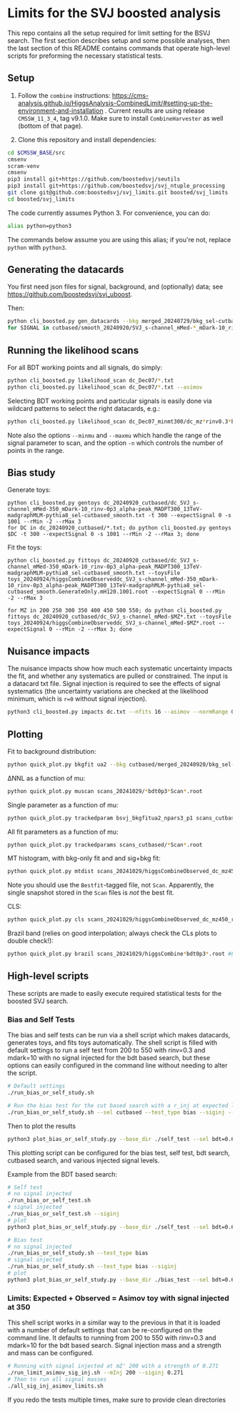 # Limits for the SVJ boosted analysis

This repo contains all the setup required for limit setting for the BSVJ search. The first section describes setup and some possible analyses,
then the last section of this README contains commands that operate high-level scripts for preforming the necessary statistical tests.

## Setup 

1. Follow the `combine` instructions: https://cms-analysis.github.io/HiggsAnalysis-CombinedLimit/#setting-up-the-environment-and-installation .
Current results are using release `CMSSW_11_3_4`, tag v9.1.0.
Make sure to install `CombineHarvester` as well (bottom of that page).

2. Clone this repository and install dependencies:

```bash
cd $CMSSW_BASE/src
cmsenv
scram-venv
cmsenv
pip3 install git+https://github.com/boostedsvj/seutils
pip3 install git+https://github.com/boostedsvj/svj_ntuple_processing
git clone git@github.com:boostedsvj/svj_limits.git boosted/svj_limits
cd boosted/svj_limits
```

The code currently assumes Python 3.
For convenience, you can do:

```bash
alias python=python3
```

The commands below assume you are using this alias; if you're not, replace `python` with `python3`.


## Generating the datacards

You first need json files for signal, background, and (optionally) data; see https://github.com/boostedsvj/svj_uboost.

Then:

```bash
python cli_boosted.py gen_datacards --bkg merged_20240729/bkg_sel-cutbased.json --sig smooth_20240729/SVJ_s-channel_mMed-350_mDark-10_rinv-0p3_alpha-peak_MADPT300_13TeV-madgraphMLM-pythia8_sel-cutbased_smooth.json
for SIGNAL in cutbased/smooth_20240920/SVJ_s-channel_mMed-*_mDark-10_rinv-0p3*.json; do python cli_boosted.py gen_datacards --bkg cutbased/merged_20240920/bkg_sel-cutbased.json --sig $SIGNAL; done
```


## Running the likelihood scans

For all BDT working points and all signals, do simply:

```bash
python cli_boosted.py likelihood_scan dc_Dec07/*.txt
python cli_boosted.py likelihood_scan dc_Dec07/*.txt --asimov
```

Selecting BDT working points and particular signals is easily done via wildcard patterns to select the right datacards, e.g.:

```bash
python cli_boosted.py likelihood_scan dc_Dec07_minmt300/dc_mz*rinv0.3*bdt0p{0,3,5}*.txt --asimov --minmu -.5 --maxmu .5 -n 100
```

Note also the options `--minmu` and `--maxmu` which handle the range of the signal parameter to scan, and the option `-n` which controls the number of points in the range.


## Bias study

Generate toys:

```
python cli_boosted.py gentoys dc_20240920_cutbased/dc_SVJ_s-channel_mMed-350_mDark-10_rinv-0p3_alpha-peak_MADPT300_13TeV-madgraphMLM-pythia8_sel-cutbased_smooth.txt -t 300 --expectSignal 0 -s 1001 --rMin -2 --rMax 3
for DC in dc_20240920_cutbased/*.txt; do python cli_boosted.py gentoys $DC -t 300 --expectSignal 0 -s 1001 --rMin -2 --rMax 3; done
```

Fit the toys:

```
python cli_boosted.py fittoys dc_20240920_cutbased/dc_SVJ_s-channel_mMed-350_mDark-10_rinv-0p3_alpha-peak_MADPT300_13TeV-madgraphMLM-pythia8_sel-cutbased_smooth.txt --toysFile toys_20240924/higgsCombineObserveddc_SVJ_s-channel_mMed-350_mDark-10_rinv-0p3_alpha-peak_MADPT300_13TeV-madgraphMLM-pythia8_sel-cutbased_smooth.GenerateOnly.mH120.1001.root --expectSignal 0 --rMin -2 --rMax 3
 
for MZ in 200 250 300 350 400 450 500 550; do python cli_boosted.py fittoys dc_20240920_cutbased/dc_SVJ_s-channel_mMed-$MZ*.txt --toysFile toys_20240924/higgsCombineObserveddc_SVJ_s-channel_mMed-$MZ*.root --expectSignal 0 --rMin -2 --rMax 3; done
```

## Nuisance impacts

The nuisance impacts show how much each systematic uncertainty impacts the fit, and whether any systematics are pulled or constrained.
The input is a datacard txt file.
Signal injection is required to see the effects of signal systematics (the uncertainty variations are checked at the likelihood minimum, which is `r=0` without signal injection).

```bash
python3 cli_boosted.py impacts dc.txt --nfits 16 --asimov --normRange 0.1 2.0 --rMin -10 --rMax 10 --robustFit 1 --expectSignal 0.2
```

## Plotting

Fit to background distribution:
```bash
python quick_plot.py bkgfit ua2 --bkg cutbased/merged_20240920/bkg_sel-cutbased.json --sig cutbased/smooth_20240920/SVJ_s-channel_mMed-350_mDark-10_rinv-0p3_alpha-peak_MADPT300_13TeV-madgraphMLM-pythia8_sel-cutbased_smooth.json --outfile fit_bkg.png
```

ΔNNL as a function of mu:
```bash
python quick_plot.py muscan scans_20241029/*bdt0p3*Scan*.root
```

Single parameter as a function of mu:
```bash
python quick_plot.py trackedparam bsvj_bkgfitua2_npars3_p1 scans_cutbased/*Scan*.root
```

All fit parameters as a function of mu:
```bash
python quick_plot.py trackedparams scans_cutbased/*Scan*.root
```

MT histogram, with bkg-only fit and and sig+bkg fit:

```bash
python quick_plot.py mtdist scans_20241029/higgsCombineObserved_dc_mz450_rinv0.3_bdt0p300Bestfit.MultiDimFit.mH120.root
```

Note you should use the `Bestfit`-tagged file, not `Scan`.
Apparently, the single snapshot stored in the `Scan` files is _not_ the best fit.


CLS:

```bash
python quick_plot.py cls scans_20241029/higgsCombineObserved_dc_mz450_rinv0.3_bdt0p300.MultiDimFit.mH120.root scans_Dec07/higgsCombineAsimov_dc_mz450_rinv0.3_bdt0p300.MultiDimFit.mH120.root
```


Brazil band (relies on good interpolation; always check the CLs plots to double check!):

```bash
python quick_plot.py brazil scans_20241029/higgsCombine*bdt0p3*.root #Expects '*Observed*' and '*Asimov*' files
```

## High-level scripts

These scripts are made to easily execute required statistical tests for the boosted SVJ search.

### Bias and Self Tests

The bias and self tests can be run via a shell script which makes datacards, generates toys, and fits toys automatically. 
The shell script is filled with default settings to run a self test from 200 to 550 with rinv=0.3 and mdark=10 with no signal injected for the bdt based search, 
but these options can easily configured in the command line without needing to alter the script.

```bash
# Default settings
./run_bias_or_self_study.sh

# Run the bias test for the cut based search with a r_inj at expected limit strength for mZ 200
./run_bias_or_self_study.sh --sel cutbased --test_type bias --siginj --mMed_values "200"
```

Then to plot the results

```bash
python3 plot_bias_or_self_study.py --base_dir ./self_test --sel bdt=0.67 --test self
```

This plotting script can be configured for the bias test, self test, bdt search, cutbased search, and various injected signal levels.

Example from the BDT based search:
```bash
# Self test
# no signal injected
./run_bias_or_self_test.sh 
# signal injected
./run_bias_or_self_test.sh --siginj
# plot
python3 plot_bias_or_self_study.py --base_dir ./self_test --sel bdt=0.67 --test self

# Bias test
# no signal injected
./run_bias_or_self_study.sh --test_type bias
# signal injected
./run_bias_or_self_study.sh --test_type bias --siginj
# plot
python3 plot_bias_or_self_study.py --base_dir ./bias_test --sel bdt=0.67 --test bias
```

### Limits: Expected + Observed = Asimov toy with signal injected at 350

This shell script works in a similar way to the previous in that it is loaded with a number of default settings that can be re-configured on the 
command line. It defaults to running from 200 to 550 with rinv=0.3 and mdark=10 for the bdt based search. Signal injection mass and a strength
and mass can be configured.

```bash
# Running with signal injected at mZ' 200 with a strength of 0.271
./run_limit_asimov_sig_inj.sh --mInj 200 --siginj 0.271
# Then to run all signal masses
./all_sig_inj_asimov_limits.sh
```

If you redo the tests multiple times, make sure to provide clean directories

